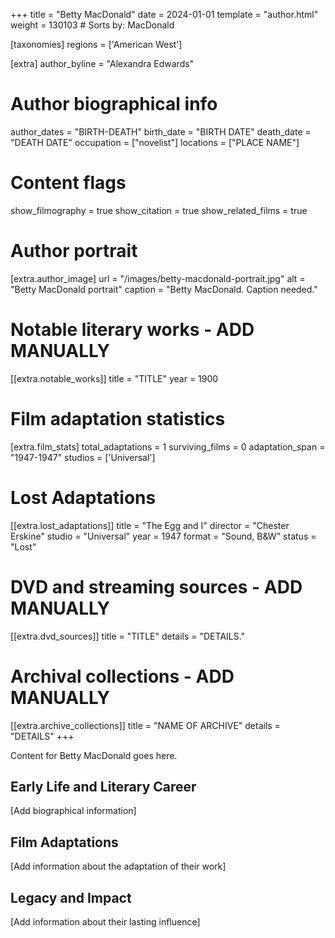 +++
title = "Betty MacDonald"
date = 2024-01-01
template = "author.html"
weight = 130103  # Sorts by: MacDonald

[taxonomies]
regions = ['American West']

[extra]
author_byline = "Alexandra Edwards"

# Author biographical info
author_dates = "BIRTH-DEATH"
birth_date = "BIRTH DATE"
death_date = "DEATH DATE"
occupation = ["novelist"]
locations = ["PLACE NAME"]

# Content flags
show_filmography = true
show_citation = true
show_related_films = true

# Author portrait
[extra.author_image]
url = "/images/betty-macdonald-portrait.jpg"
alt = "Betty MacDonald portrait"
caption = "Betty MacDonald. Caption needed."

# Notable literary works - ADD MANUALLY
[[extra.notable_works]]
title = "TITLE"
year = 1900

# Film adaptation statistics
[extra.film_stats]
total_adaptations = 1
surviving_films = 0
adaptation_span = "1947-1947"
studios = ['Universal']
# Lost Adaptations
[[extra.lost_adaptations]]
title = "The Egg and I"
director = "Chester Erskine"
studio = "Universal"
year = 1947
format = "Sound, B&W"
status = "Lost"


# DVD and streaming sources - ADD MANUALLY
[[extra.dvd_sources]]
title = "TITLE"
details = "DETAILS."

# Archival collections - ADD MANUALLY
[[extra.archive_collections]]
title = "NAME OF ARCHIVE"
details = "DETAILS"
+++

Content for Betty MacDonald goes here. 

## Early Life and Literary Career

[Add biographical information]

## Film Adaptations

[Add information about the adaptation of their work]

## Legacy and Impact

[Add information about their lasting influence]
